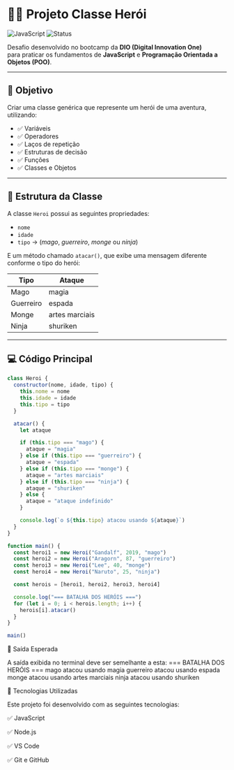 # 🦸‍♂️ Projeto Classe Herói  

![JavaScript](https://img.shields.io/badge/JavaScript-F7DF1E?style=for-the-badge&logo=javascript&logoColor=000)
![Status](https://img.shields.io/badge/Status-Concluído-brightgreen?style=for-the-badge)  

Desafio desenvolvido no bootcamp da **DIO (Digital Innovation One)**  
para praticar os fundamentos de **JavaScript** e **Programação Orientada a Objetos (POO)**.  

---

## 🎯 Objetivo

Criar uma classe genérica que represente um herói de uma aventura, utilizando:

- ✅ Variáveis  
- ✅ Operadores  
- ✅ Laços de repetição  
- ✅ Estruturas de decisão  
- ✅ Funções  
- ✅ Classes e Objetos  

---

## 🧩 Estrutura da Classe

A classe `Heroi` possui as seguintes propriedades:
- `nome`
- `idade`
- `tipo` → (*mago*, *guerreiro*, *monge* ou *ninja*)

E um método chamado `atacar()`, que exibe uma mensagem diferente conforme o tipo do herói:

| Tipo       | Ataque             |
|-------------|--------------------|
| Mago        | magia              |
| Guerreiro   | espada             |
| Monge       | artes marciais     |
| Ninja       | shuriken           |

---

## 💻 Código Principal

```javascript
class Heroi {
  constructor(nome, idade, tipo) {
    this.nome = nome
    this.idade = idade
    this.tipo = tipo
  }

  atacar() {
    let ataque

    if (this.tipo === "mago") {
      ataque = "magia"
    } else if (this.tipo === "guerreiro") {
      ataque = "espada"
    } else if (this.tipo === "monge") {
      ataque = "artes marciais"
    } else if (this.tipo === "ninja") {
      ataque = "shuriken"
    } else {
      ataque = "ataque indefinido"
    }

    console.log(`o ${this.tipo} atacou usando ${ataque}`)
  }
}

function main() {
  const heroi1 = new Heroi("Gandalf", 2019, "mago")
  const heroi2 = new Heroi("Aragorn", 87, "guerreiro")
  const heroi3 = new Heroi("Lee", 40, "monge")
  const heroi4 = new Heroi("Naruto", 25, "ninja")

  const herois = [heroi1, heroi2, heroi3, heroi4]

  console.log("=== BATALHA DOS HERÓIS ===")
  for (let i = 0; i < herois.length; i++) {
    herois[i].atacar()
  }
}

main()
```

🧠 Saída Esperada

A saída exibida no terminal deve ser semelhante a esta:
=== BATALHA DOS HERÓIS ===
mago atacou usando magia
guerreiro atacou usando espada
monge atacou usando artes marciais
ninja atacou usando shuriken

🧰 Tecnologias Utilizadas

Este projeto foi desenvolvido com as seguintes tecnologias:

✅ JavaScript

✅ Node.js

✅ VS Code

✅ Git e GitHub